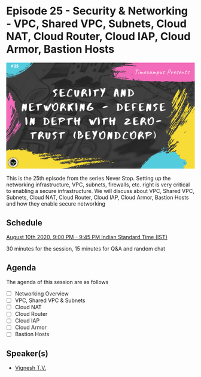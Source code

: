 # Episode 25 - Security & Networking - VPC, Shared VPC, Subnets, Cloud NAT, Cloud Router, Cloud IAP, Cloud Armor, Bastion Hosts

![](25-Networking.png)

This is the 25th episode from the series Never Stop. Setting up the networking infrastructure, VPC, subnets, firewalls, etc. right is very critical to enabling a secure infrastructure. We will discuss about VPC, Shared VPC, Subnets, Cloud NAT, Cloud Router, Cloud IAP, Cloud Armor, Bastion Hosts and how they enable secure networking

## Schedule

[August 10th 2020, 9:00 PM - 9:45 PM Indian Standard Time (IST)]()

30 minutes for the session, 15 minutes for Q&A and random chat

## Agenda

The agenda of this session are as follows

- [ ] Networking Overview
- [ ] VPC, Shared VPC & Subnets
- [ ] Cloud NAT
- [ ] Cloud Router
- [ ] Cloud IAP
- [ ] Cloud Armor
- [ ] Bastion Hosts

## Speaker(s)

- [Vignesh T.V.](http://tvvignesh.com/)

